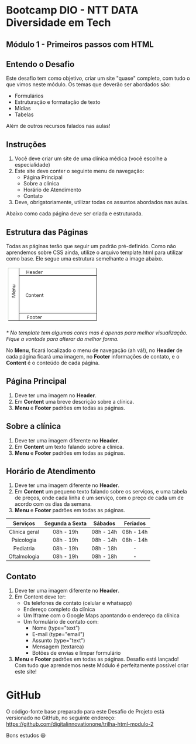 # Bootcamp DIO - NTT DATA Diversidade em Tech
## Módulo 1 - Primeiros passos com HTML

## Entendo o Desafio
 
Este desafio tem como objetivo, criar um site "quase" completo, com tudo o que vimos neste módulo. Os temas que deverão ser abordados são:
* Formulários
* Estruturação e formatação de texto
* Mídias
* Tabelas

Além de outros recursos falados nas aulas!
 
## Instruções
1. Você deve criar um site de uma clínica médica (você escolhe a especialidade)
2. Este site deve conter o seguinte menu de navegação:
    * Página Principal
    * Sobre a clínica
    * Horário de Atendimento
    * Contato
3. Deve, obrigatoriamente, utilizar todas os assuntos abordados nas aulas.

Abaixo como cada página deve ser criada e estruturada.

## Estrutura das Páginas
Todas as páginas terão que seguir um padrão pré-definido. Como não aprendemos sobre CSS ainda, utilize o arquivo template.html para utilizar como base. Ele segue uma estrutura semelhante a image abaixo.

![Estrutura da página HTML](./template.png)

<i> \* No template tem algumas cores mas é apenas para melhor visualização. Fique a vontade para alterar da melhor forma.</i>

No <b>Menu</b>, ficará localizado o menu de navegação (ah vá!), no <b>Header</b> de cada página ficará uma imagem, no <b>Footer</b> informações de contato, e o <b>Content</b> é o conteúdo de cada página.

## Página Principal
1.  Deve ter uma imagem no <b>Header</b>.
2.  Em <b>Content</b> uma breve descrição sobre a clínica.
3.  <b>Menu</b> e <b>Footer</b> padrões em todas as páginas.

## Sobre a clínica
1. Deve ter uma imagem diferente no <b>Header</b>.
2. Em <b>Content</b> um texto falando sobre a clínica.
3. <b>Menu</b> e <b>Footer</b> padrões em todas as páginas.

## Horário de Atendimento
1. Deve ter uma imagem diferente no <b>Header</b>.
2. Em <b>Content</b> um pequeno texto falando sobre os serviços, e uma tabela de preços, onde cada linha é um serviço, com o preço de cada um de acordo com os dias da semana.
3. <b>Menu</b> e <b>Footer</b> padrões em todas as páginas.

Serviços|Segunda a Sexta|Sábados|Feriados   
:--------------: | :------------------: | :---------: | :-----------:
Clínica geral |08h - 19h |08h - 14h | 08h - 14h  
Psicologia |08h - 19h |08h - 14h |08h - 14h  
Pediatria |08h - 19h |08h - 18h | -      
Oftalmologia |08h - 19h |08h - 18h | -      

## Contato
1. Deve ter uma imagem diferente no <b>Header</b>.
2. Em Content deve ter:
    * Os telefones de contato (celular e whatsapp)
    * Endereço completo da clínica
    * Um Iframe com o Google Maps apontando o endereço da clínica
    * Um formulário de contato com:
        * Nome (type="text")
        * E-mail (type="email")
        * Assunto (type="text")
        * Mensagem (textarea)
        * Botões de envias e limpar formulário
3. <b>Menu</b> e <b>Footer</b> padrões em todas as páginas.
Desafio está lançado! Com tudo que aprendemos neste Módulo é perfeitamente possível criar este site!
 
# GitHub
O código-fonte base preparado para este Desafio de Projeto está versionado no GitHub, no seguinte endereço:
<https://github.com/digitalinnovationone/trilha-html-modulo-2>
 
Bons estudos
:smiley: